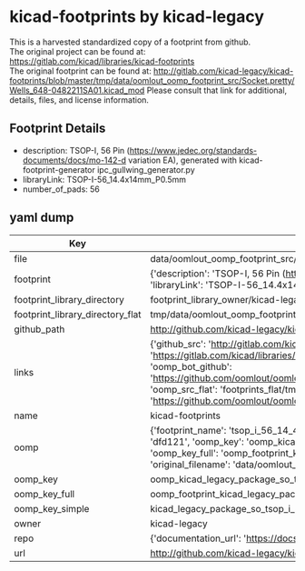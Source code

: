 # kicad-footprints by kicad-legacy  
This is a harvested standardized copy of a footprint from github.  
The original project can be found at:  
https://gitlab.com/kicad/libraries/kicad-footprints  
The original footprint can be found at:
http://gitlab.com/kicad-legacy/kicad-footprints/blob/master/tmp/data/oomlout_oomp_footprint_src/Socket.pretty/Wells_648-0482211SA01.kicad_mod
Please consult that link for additional, details, files, and license information.  
## Footprint Details
* description: TSOP-I, 56 Pin (https://www.jedec.org/standards-documents/docs/mo-142-d variation EA), generated with kicad-footprint-generator ipc_gullwing_generator.py  
* libraryLink: TSOP-I-56_14.4x14mm_P0.5mm  
* number_of_pads: 56  
## yaml dump  
| Key | Value |  
| --- | --- |  
| file | data/oomlout_oomp_footprint_src/kicad-footprints/Package_SO.pretty/TSOP-I-56_14.4x14mm_P0.5mm.kicad_mod |  
| footprint | {'description': 'TSOP-I, 56 Pin (https://www.jedec.org/standards-documents/docs/mo-142-d variation EA), generated with kicad-footprint-generator ipc_gullwing_generator.py', 'libraryLink': 'TSOP-I-56_14.4x14mm_P0.5mm', 'number_of_pads': 56} |  
| footprint_library_directory | footprint_library_owner/kicad-legacy_kicad-footprints |  
| footprint_library_directory_flat | tmp/data/oomlout_oomp_footprint_src/footprints_flat/kicad_legacy_package_so_tsop_i_56_14_4x14mm_p0_5mm/working |  
| github_path | http://github.com/kicad-legacy/kicad-footprints/blob/master/tmp/data/oomlout_oomp_footprint_src/Package_SO.pretty/TSOP-I-56_14.4x14mm_P0.5mm.kicad_mod |  
| links | {'github_src': 'http://gitlab.com/kicad-legacy/kicad-footprints/blob/master/tmp/data/oomlout_oomp_footprint_src/Socket.pretty/Wells_648-0482211SA01.kicad_mod', 'github_src_repo': 'https://gitlab.com/kicad/libraries/kicad-footprints', 'oomp_bot': 'tmp/data/oomlout_oomp_footprint_src/footprints/kicad_legacy_package_so_tsop_i_56_14_4x14mm_p0_5mm/working', 'oomp_bot_github': 'https://github.com/oomlout/oomlout_oomp_footprint_bot/tree/main/tmp/data/oomlout_oomp_footprint_src/footprints/kicad_legacy_package_so_tsop_i_56_14_4x14mm_p0_5mm/working', 'oomp_src_flat': 'footprints_flat/tmp/data/oomlout_oomp_footprint_src/footprints_flat/kicad_legacy_package_so_tsop_i_56_14_4x14mm_p0_5mm/working', 'oomp_src_flat_github': 'https://github.com/oomlout/oomlout_oomp_footprint_src/tree/main/tmp/data/oomlout_oomp_footprint_src/footprints_flat/kicad_legacy_package_so_tsop_i_56_14_4x14mm_p0_5mm/working'} |  
| name | kicad-footprints |  
| oomp | {'footprint_name': 'tsop_i_56_14_4x14mm_p0_5mm', 'library_name': 'package_so', 'md5': 'dfd1215ef5ddfe63a9fae681400a3b02', 'md5_10': 'dfd1215ef5', 'md5_5': 'dfd12', 'md5_6': 'dfd121', 'oomp_key': 'oomp_kicad_legacy_package_so_tsop_i_56_14_4x14mm_p0_5mm', 'oomp_key_extra': 'oomp_footprint_kicad_legacy_package_so_tsop_i_56_14_4x14mm_p0_5mm', 'oomp_key_full': 'oomp_footprint_kicad_legacy_package_so_tsop_i_56_14_4x14mm_p0_5mm_dfd121', 'oomp_key_simple': 'kicad_legacy_package_so_tsop_i_56_14_4x14mm_p0_5mm', 'original_filename': 'data/oomlout_oomp_footprint_src/kicad-footprints/Package_SO.pretty/TSOP-I-56_14.4x14mm_P0.5mm.kicad_mod', 'owner_name': 'kicad_legacy'} |  
| oomp_key | oomp_kicad_legacy_package_so_tsop_i_56_14_4x14mm_p0_5mm |  
| oomp_key_full | oomp_footprint_kicad_legacy_package_so_tsop_i_56_14_4x14mm_p0_5mm |  
| oomp_key_simple | kicad_legacy_package_so_tsop_i_56_14_4x14mm_p0_5mm |  
| owner | kicad-legacy |  
| repo | {'documentation_url': 'https://docs.github.com/rest/repos/repos#get-a-repository', 'message': 'Not Found'} |  
| url | http://github.com/kicad-legacy/kicad-footprints |  

